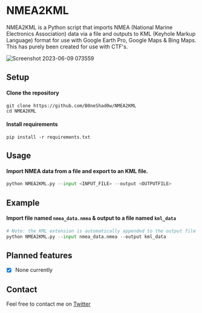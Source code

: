 # NMEA2KML
NMEA2KML is a Python script that imports NMEA (National Marine Electronics Association) data via a file and outputs to KML (Keyhole Markup Language) format for use with Google Earth Pro, Google Maps & Bing Maps. \
This has purely been created for use with CTF's.

![Screenshot 2023-06-09 073559](https://github.com/B0neShAd0w/NMEA2KML/assets/117080369/a00faef7-5672-4ccb-8327-d4e3bd0793ef)

## Setup

#### Clone the repository
```shell
git clone https://github.com/B0neShad0w/NMEA2KML
cd NMEA2KML
```

#### Install requirements
```shell
pip install -r requirements.txt
```

## Usage

#### Import NMEA data from a file and export to an KML file.
```python
python NMEA2KML.py --input <INPUT_FILE> --output <OUTPUTFILE>
```

## Example

#### Import file named `nmea_data.nmea` & output to a file named `kml_data`
```python
# Note: the KML extension is automatically appended to the output file name.
python NMEA2KML.py --input nmea_data.nmea --output kml_data
```

## Planned features

- [X] None currently

<!-- CSV, SHP (shapefile), GeoJSON, KML, KMZ or TFRecord -->

## Contact
Feel free to contact me on <a href="https://twitter.com/B0neShad0w">Twitter</a>
